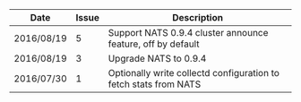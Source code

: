 |Date      |Issue |Description                                                                                              |
|----------|------|---------------------------------------------------------------------------------------------------------|
|2016/08/19|5     |Support NATS 0.9.4 cluster announce feature, off by default                                              |
|2016/08/19|3     |Upgrade NATS to 0.9.4                                                                                    |
|2016/07/30|1     |Optionally write collectd configuration to fetch stats from NATS                                         |

